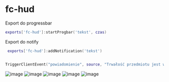 # fc-hud



Export do progressbar
```lua
exports['fc-hud']:startProgbar('tekst', czas)
```

Export do notify
```lua
 exports['fc-hud']:addNotification('tekst')


TriggerClientEvent("powiadomienie", source, "Trwałość przedmiotu jest wyczerpana")
 ```
 
 ![image](https://user-images.githubusercontent.com/114392515/202898761-2d9c6d78-15fb-4c3e-9018-87721c6365b2.png)
 ![image](https://user-images.githubusercontent.com/114392515/202898784-6843cac4-b60f-4422-8487-85385054bf0a.png)
![image](https://user-images.githubusercontent.com/114392515/202898787-1a7de5e8-21ad-4c04-8438-976359b28cb3.png)
![image](https://user-images.githubusercontent.com/114392515/202898911-6a3dfb5e-6d58-438c-a028-3590a0a57ed9.png)
![image](https://user-images.githubusercontent.com/114392515/202898913-55c2f518-249e-41ec-8888-bda2dcb39b36.png)


